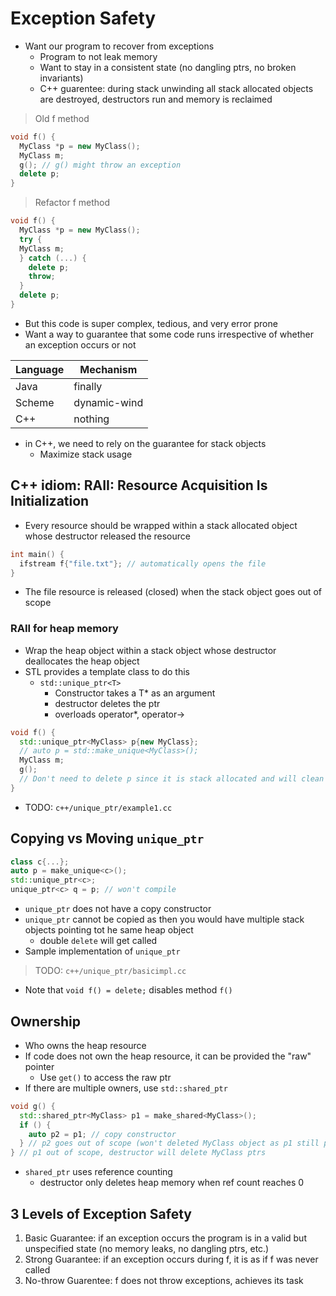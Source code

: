 # Exception Safety

* Want our program to recover from exceptions
  * Program to not leak memory
  * Want to stay in a consistent state (no dangling ptrs, no broken invariants)
  * C++ guarentee: during stack unwinding all stack allocated objects are destroyed, destructors run and memory is reclaimed

> Old f method

```cpp
void f() {
  MyClass *p = new MyClass();
  MyClass m;
  g(); // g() might throw an exception
  delete p;
}
```

> Refactor f method

```cpp
void f() {
  MyClass *p = new MyClass();
  try {
  MyClass m;
  } catch (...) {
    delete p;
    throw;
  }
  delete p;
}
```

* But this code is super complex, tedious, and very error prone
* Want a way to guarantee that some code runs irrespective of whether an exception occurs or not

| Language | Mechanism |
| - | - |
| Java | finally |
| Scheme | dynamic-wind |
| C++ | nothing |

* in C++, we need to rely on the guarantee for stack objects
  * Maximize stack usage

## C++ idiom: RAII: Resource Acquisition Is Initialization
  * Every resource should be wrapped within a stack allocated object whose destructor released the resource

```cpp
int main() {
  ifstream f{"file.txt"}; // automatically opens the file
}
```

* The file resource is released (closed) when the stack object goes out of scope

### RAII for heap memory

* Wrap the heap object within a stack object whose destructor deallocates the heap object
* STL provides a template class to do this
  * `std::unique_ptr<T>`
    * Constructor takes a T\* as an argument
    * destructor deletes the ptr
    * overloads operator\*, operator->

```cpp
void f() {
  std::unique_ptr<MyClass> p{new MyClass};
  // auto p = std::make_unique<MyClass>();
  MyClass m;
  g();
  // Don't need to delete p since it is stack allocated and will clean the heap allocated MyClass up
}
```

* TODO: `c++/unique_ptr/example1.cc`

## Copying vs Moving `unique_ptr`

```cpp
class c{...};
auto p = make_unique<c>();
std::unique_ptr<c>;
unique_ptr<c> q = p; // won't compile
```

* `unique_ptr` does not have a copy constructor
* `unique_ptr` cannot be copied as then you would have multiple stack objects pointing tot he same heap object
  * double `delete` will get called
* Sample implementation of `unique_ptr`

> TODO: `c++/unique_ptr/basicimpl.cc`

* Note that `void f() = delete;` disables method `f()`

## Ownership

* Who owns the heap resource
* If code does not own the heap resource, it can be provided the "raw" pointer
  * Use `get()` to access the raw ptr
* If there are multiple owners, use `std::shared_ptr`

```cpp
void g() {
  std::shared_ptr<MyClass> p1 = make_shared<MyClass>();
  if () {
    auto p2 = p1; // copy constructor
  } // p2 goes out of scope (won't deleted MyClass object as p1 still points to it)
} // p1 out of scope, destructor will delete MyClass ptrs
```

* `shared_ptr` uses reference counting
  * destructor only deletes heap memory when ref count reaches 0

## 3 Levels of Exception Safety

1. Basic Guarantee: if an exception occurs the program is in a valid but unspecified state (no memory leaks, no dangling ptrs, etc.)
2. Strong Guarantee: if an exception occurs during f, it is as if f was never called
3. No-throw Guarentee: f does not throw exceptions, achieves its task
